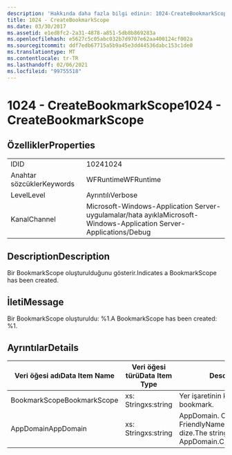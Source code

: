 ```yaml
---
description: 'Hakkında daha fazla bilgi edinin: 1024-CreateBookmarkScope'
title: 1024 - CreateBookmarkScope
ms.date: 03/30/2017
ms.assetid: e1ed8fc2-2a31-4878-a851-5db8b869283a
ms.openlocfilehash: e5627c5c05abc032b7d9707e62aa400124cf002a
ms.sourcegitcommit: ddf7edb67715a5b9a45e3dd44536dabc153c1de0
ms.translationtype: MT
ms.contentlocale: tr-TR
ms.lasthandoff: 02/06/2021
ms.locfileid: "99755518"
---
```

# <a name="1024---createbookmarkscope"></a><span data-ttu-id="e7b27-103">1024 - CreateBookmarkScope</span><span class="sxs-lookup"><span data-stu-id="e7b27-103">1024 - CreateBookmarkScope</span></span>

## <a name="properties"></a><span data-ttu-id="e7b27-104">Özellikler</span><span class="sxs-lookup"><span data-stu-id="e7b27-104">Properties</span></span>  
  
|||  
|-|-|  
|<span data-ttu-id="e7b27-105">ID</span><span class="sxs-lookup"><span data-stu-id="e7b27-105">ID</span></span>|<span data-ttu-id="e7b27-106">1024</span><span class="sxs-lookup"><span data-stu-id="e7b27-106">1024</span></span>|  
|<span data-ttu-id="e7b27-107">Anahtar sözcükler</span><span class="sxs-lookup"><span data-stu-id="e7b27-107">Keywords</span></span>|<span data-ttu-id="e7b27-108">WFRuntime</span><span class="sxs-lookup"><span data-stu-id="e7b27-108">WFRuntime</span></span>|  
|<span data-ttu-id="e7b27-109">Level</span><span class="sxs-lookup"><span data-stu-id="e7b27-109">Level</span></span>|<span data-ttu-id="e7b27-110">Ayrıntılı</span><span class="sxs-lookup"><span data-stu-id="e7b27-110">Verbose</span></span>|  
|<span data-ttu-id="e7b27-111">Kanal</span><span class="sxs-lookup"><span data-stu-id="e7b27-111">Channel</span></span>|<span data-ttu-id="e7b27-112">Microsoft-Windows-Application Server-uygulamalar/hata ayıkla</span><span class="sxs-lookup"><span data-stu-id="e7b27-112">Microsoft-Windows-Application Server-Applications/Debug</span></span>|  
  
## <a name="description"></a><span data-ttu-id="e7b27-113">Description</span><span class="sxs-lookup"><span data-stu-id="e7b27-113">Description</span></span>  

 <span data-ttu-id="e7b27-114">Bir BookmarkScope oluşturulduğunu gösterir.</span><span class="sxs-lookup"><span data-stu-id="e7b27-114">Indicates a BookmarkScope has been created.</span></span>  
  
## <a name="message"></a><span data-ttu-id="e7b27-115">İleti</span><span class="sxs-lookup"><span data-stu-id="e7b27-115">Message</span></span>  

 <span data-ttu-id="e7b27-116">Bir BookmarkScope oluşturuldu: %1.</span><span class="sxs-lookup"><span data-stu-id="e7b27-116">A BookmarkScope has been created: %1.</span></span>  
  
## <a name="details"></a><span data-ttu-id="e7b27-117">Ayrıntılar</span><span class="sxs-lookup"><span data-stu-id="e7b27-117">Details</span></span>  
  
|<span data-ttu-id="e7b27-118">Veri öğesi adı</span><span class="sxs-lookup"><span data-stu-id="e7b27-118">Data Item Name</span></span>|<span data-ttu-id="e7b27-119">Veri öğesi türü</span><span class="sxs-lookup"><span data-stu-id="e7b27-119">Data Item Type</span></span>|<span data-ttu-id="e7b27-120">Description</span><span class="sxs-lookup"><span data-stu-id="e7b27-120">Description</span></span>|  
|--------------------|--------------------|-----------------|  
|<span data-ttu-id="e7b27-121">BookmarkScope</span><span class="sxs-lookup"><span data-stu-id="e7b27-121">BookmarkScope</span></span>|<span data-ttu-id="e7b27-122">xs: String</span><span class="sxs-lookup"><span data-stu-id="e7b27-122">xs:string</span></span>|<span data-ttu-id="e7b27-123">Yer işaretinin kapsamı.</span><span class="sxs-lookup"><span data-stu-id="e7b27-123">The scope of the bookmark.</span></span>|  
|<span data-ttu-id="e7b27-124">AppDomain</span><span class="sxs-lookup"><span data-stu-id="e7b27-124">AppDomain</span></span>|<span data-ttu-id="e7b27-125">xs: String</span><span class="sxs-lookup"><span data-stu-id="e7b27-125">xs:string</span></span>|<span data-ttu-id="e7b27-126">AppDomain. CurrentDomain. FriendlyName tarafından döndürülen dize.</span><span class="sxs-lookup"><span data-stu-id="e7b27-126">The string returned by AppDomain.CurrentDomain.FriendlyName.</span></span>|
